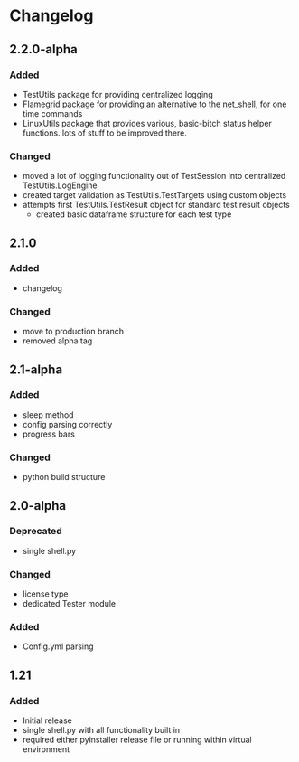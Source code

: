 # Changelog

## 2.2.0-alpha

### Added

- TestUtils package for providing centralized logging
- Flamegrid package for providing an alternative to the net_shell, for one time commands
- LinuxUtils package that provides various, basic-bitch status helper functions. lots of stuff to be improved there.

### Changed
- moved a lot of logging functionality out of TestSession into centralized TestUtils.LogEngine
- created target validation as TestUtils.TestTargets using custom objects
- attempts first TestUtils.TestResult object for standard test result objects
    - created basic dataframe structure for each test type

## 2.1.0

### Added

- changelog

### Changed

- move to production branch
- removed alpha tag

## 2.1-alpha

### Added

- sleep method
- config parsing correctly
- progress bars

### Changed

- python build structure

## 2.0-alpha

### Deprecated

- single shell.py

### Changed

- license type
- dedicated Tester module

### Added

- Config.yml parsing

## 1.21

### Added

- Initial release
- single shell.py with all functionality built in
- required either pyinstaller release file or running within virtual environment
